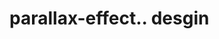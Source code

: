 # parallax-effect.. desgin                                                                                   
